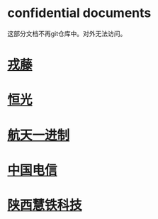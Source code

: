confidential documents
=======================
这部分文档不再git仓库中。对外无法访问。

# [戎藤](bs/confidential_nic_rongteng.md)
# [恒光](bs/confidential_nic_hengguang.md)
# [航天一进制](bs/confidential_hangtianyizhijin.md)
# [中国电信](bs/confidential_中国电信ceph测试问题总结.md)
# [陕西慧铁科技](bs/confidential_陕西慧铁科技.md)

